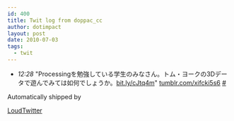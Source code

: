 ```yaml
---
id: 400
title: Twit log from doppac_cc
author: dotimpact
layout: post
date: 2010-07-03
tags:
  - twit
---
```

<ul class="loudtwitter">
  <li>
    <em>12:28</em> "Processingを勉強している学生のみなさん。トム・ヨークの3Dデータで遊んでみては如何でしょうか。<a href="http://bit.ly/cJtq4m">bit.ly/cJtq4m</a>" <a href="http://tumblr.com/xifcki5s6">tumblr.com/xifcki5s6</a> <a href="http://twitter.com/doppac_cc/statuses/17542625427">#</a>
  </li>
</ul>Automatically shipped by 

[LoudTwitter][1]

 [1]: http://www.loudtwitter.com
